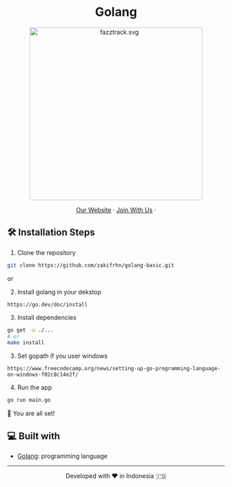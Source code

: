<h1 align="center">
  Golang 
</h1>

<p align="center"><img src="https://yt3.ggpht.com/ytc/AKedOLT7YD9x6PiR-CfbBbFC3wz2WatiIZFrI_I0v-6k=s900-c-k-c0x00ffffff-no-rj" width="400px" alt="fazztrack.svg" /></p>

<p align="center">
    <a href="https://www.fazztrack.com/" target="blank">Our Website</a>
    ·
    <a href="https://www.fazztrack.com/class/backend-golang">Join With Us</a>
    ·
</p>



## 🛠️ Installation Steps

1. Clone the repository

```bash
git clone https://github.com/zakifrhn/golang-basic.git
```
or

2. Install golang in your dekstop 
```
https://go.dev/doc/install
```

3. Install dependencies

```bash
go get -u ./...
# or
make install
```

3. Set gopath if you user windows
```
https://www.freecodecamp.org/news/setting-up-go-programming-language-on-windows-f02c8c14e2f/
```

4. Run the app

```bash
go run main.go
```



🌟 You are all set!

## 💻 Built with

-   [Golang](https://go.dev/): programming language


<hr>
<p align="center">
Developed with ❤️ in Indonesia 	🇮🇩
</p>
